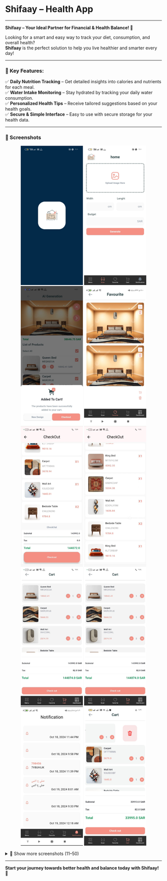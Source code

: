 # Shifaay – Health App

---

**Shifaay – Your Ideal Partner for Financial & Health Balance! 💚**

Looking for a smart and easy way to track your diet, consumption, and overall health?  
**Shifaay** is the perfect solution to help you live healthier and smarter every day!

---

### 🔹 Key Features:

✅ **Daily Nutrition Tracking** – Get detailed insights into calories and nutrients for each meal.  
✅ **Water Intake Monitoring** – Stay hydrated by tracking your daily water consumption.  
✅ **Personalized Health Tips** – Receive tailored suggestions based on your health goals.  
✅ **Secure & Simple Interface** – Easy to use with secure storage for your health data.

---
### 📸 Screenshots

<p align="center">
  <img src="https://github.com/aabdelsalam854/home_Av_lolo_app/blob/main/1.jpg" width="200"/>
  <img src="https://github.com/aabdelsalam854/home_Av_lolo_app/blob/main/2.jpg" width="200"/>
  <img src="https://github.com/aabdelsalam854/home_Av_lolo_app/blob/main/3.jpg" width="200"/>
  <img src="https://github.com/aabdelsalam854/home_Av_lolo_app/blob/main/4.jpg" width="200"/>
  <img src="https://github.com/aabdelsalam854/home_Av_lolo_app/blob/main/5.jpg" width="200"/>
  <img src="https://github.com/aabdelsalam854/home_Av_lolo_app/blob/main/6.jpg" width="200"/>
  <img src="https://github.com/aabdelsalam854/home_Av_lolo_app/blob/main/7.jpg" width="200"/>
  <img src="https://github.com/aabdelsalam854/home_Av_lolo_app/blob/main/8.jpg" width="200"/>
  <img src="https://github.com/aabdelsalam854/home_Av_lolo_app/blob/main/9.jpg" width="200"/>
  <img src="https://github.com/aabdelsalam854/home_Av_lolo_app/blob/main/10.jpg" width="200"/>
</p>

<details>
<summary>📂 Show more screenshots (11–50)</summary>

<p align="center">
  <img src="https://github.com/aabdelsalam854/home_Av_lolo_app/blob/main/11.jpg" width="200"/>
  <img src="https://github.com/aabdelsalam854/home_Av_lolo_app/blob/main/12.jpg" width="200"/>
  <img src="https://github.com/aabdelsalam854/home_Av_lolo_app/blob/main/13.jpg" width="200"/>
  <img src="https://github.com/aabdelsalam854/home_Av_lolo_app/blob/main/14.jpg" width="200"/>
  <img src="https://github.com/aabdelsalam854/home_Av_lolo_app/blob/main/15.jpg" width="200"/>
  <img src="https://github.com/aabdelsalam854/home_Av_lolo_app/blob/main/16.jpg" width="200"/>
  <img src="https://github.com/aabdelsalam854/home_Av_lolo_app/blob/main/17.jpg" width="200"/>
  <img src="https://github.com/aabdelsalam854/home_Av_lolo_app/blob/main/18.jpg" width="200"/>
  <img src="https://github.com/aabdelsalam854/home_Av_lolo_app/blob/main/19.jpg" width="200"/>
  <img src="https://github.com/aabdelsalam854/home_Av_lolo_app/blob/main/20.jpg" width="200"/>
  <img src="https://github.com/aabdelsalam854/home_Av_lolo_app/blob/main/21.jpg" width="200"/>
  <img src="https://github.com/aabdelsalam854/home_Av_lolo_app/blob/main/22.jpg" width="200"/>
  <img src="https://github.com/aabdelsalam854/home_Av_lolo_app/blob/main/23.jpg" width="200"/>
  <img src="https://github.com/aabdelsalam854/home_Av_lolo_app/blob/main/24.jpg" width="200"/>
  <img src="https://github.com/aabdelsalam854/home_Av_lolo_app/blob/main/25.jpg" width="200"/>
  <img src="https://github.com/aabdelsalam854/home_Av_lolo_app/blob/main/26.jpg" width="200"/>
  <img src="https://github.com/aabdelsalam854/home_Av_lolo_app/blob/main/27.jpg" width="200"/>
  <img src="https://github.com/aabdelsalam854/home_Av_lolo_app/blob/main/28.jpg" width="200"/>
  <img src="https://github.com/aabdelsalam854/home_Av_lolo_app/blob/main/29.jpg" width="200"/>
  <img src="https://github.com/aabdelsalam854/home_Av_lolo_app/blob/main/30.jpg" width="200"/>
  <img src="https://github.com/aabdelsalam854/home_Av_lolo_app/blob/main/31.jpg" width="200"/>
  <img src="https://github.com/aabdelsalam854/home_Av_lolo_app/blob/main/32.jpg" width="200"/>
  <img src="https://github.com/aabdelsalam854/home_Av_lolo_app/blob/main/33.jpg" width="200"/>
  <img src="https://github.com/aabdelsalam854/home_Av_lolo_app/blob/main/34.jpg" width="200"/>
  <img src="https://github.com/aabdelsalam854/home_Av_lolo_app/blob/main/35.jpg" width="200"/>
  <img src="https://github.com/aabdelsalam854/home_Av_lolo_app/blob/main/36.jpg" width="200"/>
  <img src="https://github.com/aabdelsalam854/home_Av_lolo_app/blob/main/37.jpg" width="200"/>
  <img src="https://github.com/aabdelsalam854/home_Av_lolo_app/blob/main/38.jpg" width="200"/>
  <img src="https://github.com/aabdelsalam854/home_Av_lolo_app/blob/main/39.jpg" width="200"/>
  <img src="https://github.com/aabdelsalam854/home_Av_lolo_app/blob/main/40.jpg" width="200"/>
  <img src="https://github.com/aabdelsalam854/home_Av_lolo_app/blob/main/41.jpg" width="200"/>
  <img src="https://github.com/aabdelsalam854/home_Av_lolo_app/blob/main/42.jpg" width="200"/>
  <img src="https://github.com/aabdelsalam854/home_Av_lolo_app/blob/main/43.jpg" width="200"/>
  <img src="https://github.com/aabdelsalam854/home_Av_lolo_app/blob/main/44.jpg" width="200"/>
  <img src="https://github.com/aabdelsalam854/home_Av_lolo_app/blob/main/45.jpg" width="200"/>
  <img src="https://github.com/aabdelsalam854/home_Av_lolo_app/blob/main/46.jpg" width="200"/>
  <img src="https://github.com/aabdelsalam854/home_Av_lolo_app/blob/main/47.jpg" width="200"/>
  <img src="https://github.com/aabdelsalam854/home_Av_lolo_app/blob/main/48.jpg" width="200"/>
  <img src="https://github.com/aabdelsalam854/home_Av_lolo_app/blob/main/49.jpg" width="200"/>
  <img src="https://github.com/aabdelsalam854/home_Av_lolo_app/blob/main/50.jpg" width="200"/>
</p>

</details>


---

**Start your journey towards better health and balance today with Shifaay! 🚀**

